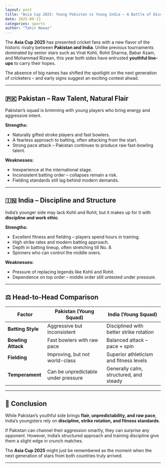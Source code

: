 ```yaml
---
layout: post
title: "Asia Cup 2025: Young Pakistan vs Young India – A Battle of Discipline and Firepower"
date: 2025-09-13
categories: sports
author: "Tahir Nawaz"
---
```


The **Asia Cup 2025** has presented cricket fans with a new flavor of the historic rivalry between **Pakistan and India**. Unlike previous tournaments dominated by senior stars such as Virat Kohli, Rohit Sharma, Babar Azam, and Mohammad Rizwan, this year both sides have entrusted **youthful line-ups** to carry their hopes.  

The absence of big names has shifted the spotlight on the next generation of cricketers – and early signs suggest an exciting contest ahead.  

---

## 🇵🇰 Pakistan – Raw Talent, Natural Flair  
Pakistan’s squad is brimming with young players who bring energy and aggressive intent.  

**Strengths:**  
- Naturally gifted stroke players and fast bowlers.  
- A fearless approach to batting, often attacking from the start.  
- Strong pace attack – Pakistan continues to produce raw fast-bowling talent.  

**Weaknesses:**  
- Inexperience at the international stage.  
- Inconsistent batting order – collapses remain a risk.  
- Fielding standards still lag behind modern demands.  

---

## 🇮🇳 India – Discipline and Structure  
India’s younger side may lack Kohli and Rohit, but it makes up for it with **discipline and work ethic**.  

**Strengths:**  
- Excellent fitness and fielding – players spend hours in training.  
- High strike rates and modern batting approach.  
- Depth in batting lineup, often stretching till No. 8.  
- Spinners who can control the middle overs.  

**Weaknesses:**  
- Pressure of replacing legends like Kohli and Rohit.  
- Dependence on top order – middle order still untested under pressure.  

---

## ⚖️ Head-to-Head Comparison  

| Factor          | Pakistan (Young Squad)                | India (Young Squad)                     |
|-----------------|---------------------------------------|-----------------------------------------|
| **Batting Style** | Aggressive but inconsistent           | Disciplined with better strike rotation  |
| **Bowling Attack** | Fast bowlers with raw pace           | Balanced attack – pace + spin            |
| **Fielding**     | Improving, but not world-class        | Superior athleticism and fitness levels  |
| **Temperament**  | Can be unpredictable under pressure   | Generally calm, structured, and steady   |

---

## 🔮 Conclusion  
While Pakistan’s youthful side brings **flair, unpredictability, and raw pace**, India’s youngsters rely on **discipline, strike rotation, and fitness standards**.  

If Pakistan can channel their aggression smartly, they can surprise any opponent. However, India’s structured approach and training discipline give them a slight edge in crunch matches.  

The **Asia Cup 2025** might just be remembered as the moment when the next generation of stars from both countries truly arrived.  

---
